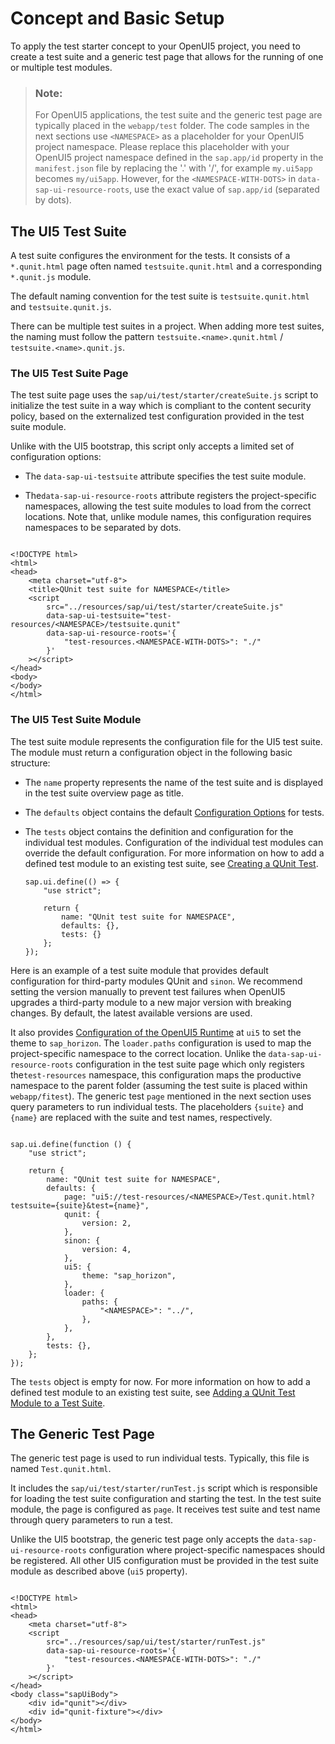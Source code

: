 <!-- loio22f50c0f0b104bf3ba84620880793d3f -->

# Concept and Basic Setup

To apply the test starter concept to your OpenUI5 project, you need to create a test suite and a generic test page that allows for the running of one or multiple test modules.

> ### Note:  
> For OpenUI5 applications, the test suite and the generic test page are typically placed in the `webapp/test` folder. The code samples in the next sections use `<NAMESPACE>` as a placeholder for your OpenUI5 project namespace. Please replace this placeholder with your OpenUI5 project namespace defined in the `sap.app/id` property in the `manifest.json` file by replacing the '.' with '/', for example `my.ui5app` becomes `my/ui5app`. However, for the `<NAMESPACE-WITH-DOTS>` in `data-sap-ui-resource-roots`, use the exact value of `sap.app/id` \(separated by dots\).





<a name="loio22f50c0f0b104bf3ba84620880793d3f__section_v1s_4qg_vcc"/>

## The UI5 Test Suite

A test suite configures the environment for the tests. It consists of a `*.qunit.html` page often named `testsuite.qunit.html` and a corresponding `*.qunit.js` module.

The default naming convention for the test suite is `testsuite.qunit.html` and `testsuite.qunit.js`.

There can be multiple test suites in a project. When adding more test suites, the naming must follow the pattern `testsuite.<name>.qunit.html` / `testsuite.<name>.qunit.js`.



### The UI5 Test Suite Page

The test suite page uses the `sap/ui/test/starter/createSuite.js` script to initialize the test suite in a way which is compliant to the content security policy, based on the externalized test configuration provided in the test suite module.

Unlike with the UI5 bootstrap, this script only accepts a limited set of configuration options:

-   The `data-sap-ui-testsuite` attribute specifies the test suite module.

-   The`data-sap-ui-resource-roots` attribute registers the project-specific namespaces, allowing the test suite modules to load from the correct locations. Note that, unlike module names, this configuration requires namespaces to be separated by dots.

```

<!DOCTYPE html>
<html>
<head>
    <meta charset="utf-8">
    <title>QUnit test suite for NAMESPACE</title>
    <script
        src="../resources/sap/ui/test/starter/createSuite.js"
        data-sap-ui-testsuite="test-resources/<NAMESPACE>/testsuite.qunit"
        data-sap-ui-resource-roots='{
            "test-resources.<NAMESPACE-WITH-DOTS>": "./"
        }'
    ></script>
</head>
<body>
</body>
</html>

```





### The UI5 Test Suite Module

The test suite module represents the configuration file for the UI5 test suite. The module must return a configuration object in the following basic structure:

-   The `name` property represents the name of the test suite and is displayed in the test suite overview page as title.

-   The `defaults` object contains the default [Configuration Options](configuration-options-738ed02.md) for tests.

-   The `tests` object contains the definition and configuration for the individual test modules. Configuration of the individual test modules can override the default configuration. For more information on how to add a defined test module to an existing test suite, see [Creating a QUnit Test](creating-a-qunit-test-7080029.md).

    ```
    sap.ui.define(() => {
    	"use strict";
    
    	return {
    		name: "QUnit test suite for NAMESPACE",
    		defaults: {},
    		tests: {}
    	};
    });
    ```


Here is an example of a test suite module that provides default configuration for third-party modules QUnit and `sinon`. We recommend setting the version manually to prevent test failures when OpenUI5 upgrades a third-party module to a new major version with breaking changes. By default, the latest available versions are used.

It also provides [Configuration of the OpenUI5 Runtime](configuration-of-the-openui5-runtime-91f08de.md) at `ui5` to set the theme to `sap_horizon`. The `loader.paths` configuration is used to map the project-specific namespace to the correct location. Unlike the `data-sap-ui-resource-roots` configuration in the test suite page which only registers the`test-resources` namespace, this configuration maps the productive namespace to the parent folder \(assuming the test suite is placed within `webapp/fitest`\). The generic test `page` mentioned in the next section uses query parameters to run individual tests. The placeholders `{suite}` and `{name}` are replaced with the suite and test names, respectively.

```

sap.ui.define(function () {
	"use strict";

	return {
		name: "QUnit test suite for NAMESPACE",
		defaults: {
			page: "ui5://test-resources/<NAMESPACE>/Test.qunit.html?testsuite={suite}&test={name}",
			qunit: {
				version: 2,
			},
			sinon: {
				version: 4,
			},
			ui5: {
				theme: "sap_horizon",
			},
			loader: {
				paths: {
					"<NAMESPACE>": "../",
				},
			},
		},
		tests: {},
	};
});
```

The `tests` object is empty for now. For more information on how to add a defined test module to an existing test suite, see [Adding a QUnit Test Module to a Test Suite](creating-a-qunit-test-7080029.md#loio708002929ea548fd9433954a9275eb5f__section_hp4_xhn_vcc).



<a name="loio22f50c0f0b104bf3ba84620880793d3f__section_gts_ptg_vcc"/>

## The Generic Test Page

The generic test page is used to run individual tests. Typically, this file is named `Test.qunit.html`.

It includes the `sap/ui/test/starter/runTest.js` script which is responsible for loading the test suite configuration and starting the test. In the test suite module, the page is configured as `page`. It receives test suite and test name through query parameters to run a test.

Unlike the UI5 bootstrap, the generic test page only accepts the `data-sap-ui-resource-roots` configuration where project-specific namespaces should be registered. All other UI5 configuration must be provided in the test suite module as described above \(`ui5` property\).

```

<!DOCTYPE html>
<html>
<head>
	<meta charset="utf-8">
	<script
		src="../resources/sap/ui/test/starter/runTest.js"
		data-sap-ui-resource-roots='{
			"test-resources.<NAMESPACE-WITH-DOTS>": "./"
		}'
	></script>
</head>
<body class="sapUiBody">
	<div id="qunit"></div>
	<div id="qunit-fixture"></div>
</body>
</html>
```

